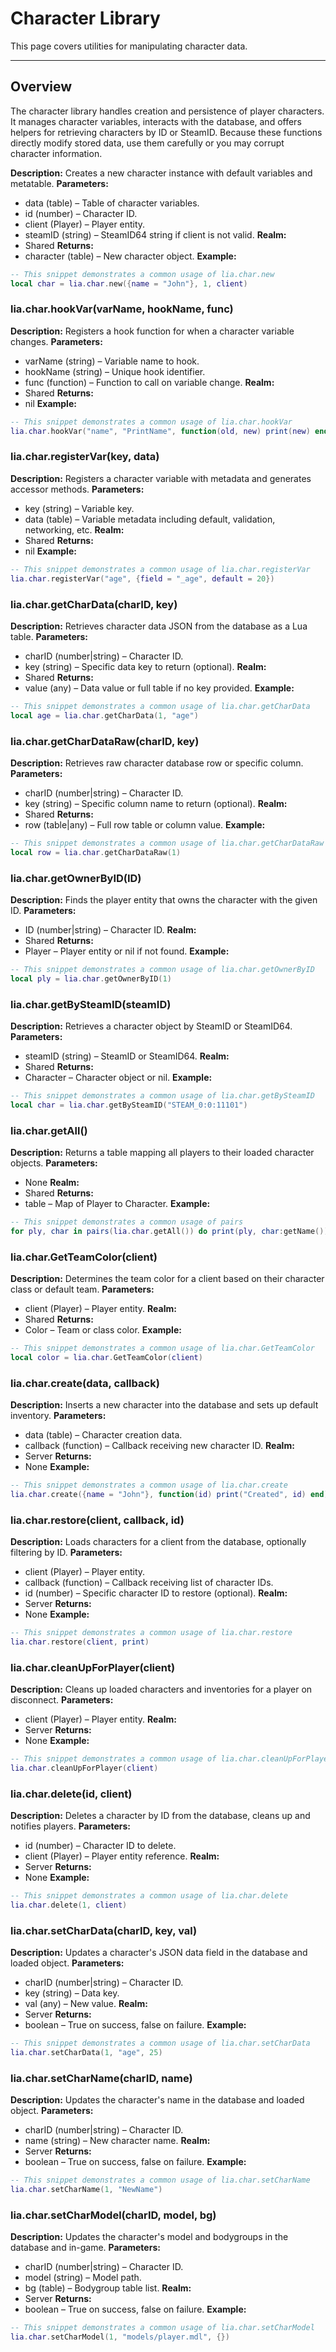 # Character Library

This page covers utilities for manipulating character data.

---

## Overview

The character library handles creation and persistence of player characters. It manages character variables, interacts with the database, and offers helpers for retrieving characters by ID or SteamID. Because these functions directly modify stored data, use them carefully or you may corrupt character information.
    
**Description:**
Creates a new character instance with default variables and metatable.
**Parameters:**
* data (table) – Table of character variables.
* id (number) – Character ID.
* client (Player) – Player entity.
* steamID (string) – SteamID64 string if client is not valid.
**Realm:**
* Shared
**Returns:**
* character (table) – New character object.
**Example:**
```lua
-- This snippet demonstrates a common usage of lia.char.new
local char = lia.char.new({name = "John"}, 1, client)
```

### lia.char.hookVar(varName, hookName, func)

    
**Description:**
Registers a hook function for when a character variable changes.
**Parameters:**
* varName (string) – Variable name to hook.
* hookName (string) – Unique hook identifier.
* func (function) – Function to call on variable change.
**Realm:**
* Shared
**Returns:**
* nil
**Example:**
```lua
-- This snippet demonstrates a common usage of lia.char.hookVar
lia.char.hookVar("name", "PrintName", function(old, new) print(new) end)
```

### lia.char.registerVar(key, data)

    
**Description:**
Registers a character variable with metadata and generates accessor methods.
**Parameters:**
* key (string) – Variable key.
* data (table) – Variable metadata including default, validation, networking, etc.
**Realm:**
* Shared
**Returns:**
* nil
**Example:**
```lua
-- This snippet demonstrates a common usage of lia.char.registerVar
lia.char.registerVar("age", {field = "_age", default = 20})
```

### lia.char.getCharData(charID, key)

    
**Description:**
Retrieves character data JSON from the database as a Lua table.
**Parameters:**
* charID (number|string) – Character ID.
* key (string) – Specific data key to return (optional).
**Realm:**
* Shared
**Returns:**
* value (any) – Data value or full table if no key provided.
**Example:**
```lua
-- This snippet demonstrates a common usage of lia.char.getCharData
local age = lia.char.getCharData(1, "age")
```

### lia.char.getCharDataRaw(charID, key)

    
**Description:**
Retrieves raw character database row or specific column.
**Parameters:**
* charID (number|string) – Character ID.
* key (string) – Specific column name to return (optional).
**Realm:**
* Shared
**Returns:**
* row (table|any) – Full row table or column value.
**Example:**
```lua
-- This snippet demonstrates a common usage of lia.char.getCharDataRaw
local row = lia.char.getCharDataRaw(1)
```

### lia.char.getOwnerByID(ID)

    
**Description:**
Finds the player entity that owns the character with the given ID.
**Parameters:**
* ID (number|string) – Character ID.
**Realm:**
* Shared
**Returns:**
* Player – Player entity or nil if not found.
**Example:**
```lua
-- This snippet demonstrates a common usage of lia.char.getOwnerByID
local ply = lia.char.getOwnerByID(1)
```

### lia.char.getBySteamID(steamID)

    
**Description:**
Retrieves a character object by SteamID or SteamID64.
**Parameters:**
* steamID (string) – SteamID or SteamID64.
**Realm:**
* Shared
**Returns:**
* Character – Character object or nil.
**Example:**
```lua
-- This snippet demonstrates a common usage of lia.char.getBySteamID
local char = lia.char.getBySteamID("STEAM_0:0:11101")
```

### lia.char.getAll()

    
**Description:**
Returns a table mapping all players to their loaded character objects.
**Parameters:**
* None
**Realm:**
* Shared
**Returns:**
* table – Map of Player to Character.
**Example:**
```lua
-- This snippet demonstrates a common usage of pairs
for ply, char in pairs(lia.char.getAll()) do print(ply, char:getName()) end
```

### lia.char.GetTeamColor(client)

    
**Description:**
Determines the team color for a client based on their character class or default team.
**Parameters:**
* client (Player) – Player entity.
**Realm:**
* Shared
**Returns:**
* Color – Team or class color.
**Example:**
```lua
-- This snippet demonstrates a common usage of lia.char.GetTeamColor
local color = lia.char.GetTeamColor(client)
```

### lia.char.create(data, callback)

    
**Description:**
Inserts a new character into the database and sets up default inventory.
**Parameters:**
* data (table) – Character creation data.
* callback (function) – Callback receiving new character ID.
**Realm:**
* Server
**Returns:**
* None
**Example:**
```lua
-- This snippet demonstrates a common usage of lia.char.create
lia.char.create({name = "John"}, function(id) print("Created", id) end)
```

### lia.char.restore(client, callback, id)

    
**Description:**
Loads characters for a client from the database, optionally filtering by ID.
**Parameters:**
* client (Player) – Player entity.
* callback (function) – Callback receiving list of character IDs.
* id (number) – Specific character ID to restore (optional).
**Realm:**
* Server
**Returns:**
* None
**Example:**
```lua
-- This snippet demonstrates a common usage of lia.char.restore
lia.char.restore(client, print)
```

### lia.char.cleanUpForPlayer(client)

    
**Description:**
Cleans up loaded characters and inventories for a player on disconnect.
**Parameters:**
* client (Player) – Player entity.
**Realm:**
* Server
**Returns:**
* None
**Example:**
```lua
-- This snippet demonstrates a common usage of lia.char.cleanUpForPlayer
lia.char.cleanUpForPlayer(client)
```

### lia.char.delete(id, client)

    
**Description:**
Deletes a character by ID from the database, cleans up and notifies players.
**Parameters:**
* id (number) – Character ID to delete.
* client (Player) – Player entity reference.
**Realm:**
* Server
**Returns:**
* None
**Example:**
```lua
-- This snippet demonstrates a common usage of lia.char.delete
lia.char.delete(1, client)
```

### lia.char.setCharData(charID, key, val)

    
**Description:**
Updates a character's JSON data field in the database and loaded object.
**Parameters:**
* charID (number|string) – Character ID.
* key (string) – Data key.
* val (any) – New value.
**Realm:**
* Server
**Returns:**
* boolean – True on success, false on failure.
**Example:**
```lua
-- This snippet demonstrates a common usage of lia.char.setCharData
lia.char.setCharData(1, "age", 25)
```

### lia.char.setCharName(charID, name)

    
**Description:**
Updates the character's name in the database and loaded object.
**Parameters:**
* charID (number|string) – Character ID.
* name (string) – New character name.
**Realm:**
* Server
**Returns:**
* boolean – True on success, false on failure.
**Example:**
```lua
-- This snippet demonstrates a common usage of lia.char.setCharName
lia.char.setCharName(1, "NewName")
```

### lia.char.setCharModel(charID, model, bg)

    
**Description:**
Updates the character's model and bodygroups in the database and in-game.
**Parameters:**
* charID (number|string) – Character ID.
* model (string) – Model path.
* bg (table) – Bodygroup table list.
**Realm:**
* Server
**Returns:**
* boolean – True on success, false on failure.
**Example:**
```lua
-- This snippet demonstrates a common usage of lia.char.setCharModel
lia.char.setCharModel(1, "models/player.mdl", {})
```

